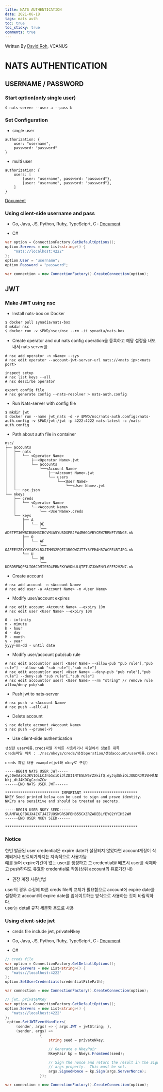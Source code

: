 ```yaml
---
title: NATS AUTHENTICATION
date: 2021-06-18
tags: nats auth
toc: true
toc_sticky: true
comments: true
---
```


Written By [David Roh](https://github.com/tsedek), VCANUS

# NATS AUTHENTICATION

## USERNAME / PASSWORD

### Start option(only single user)

```
$ nats-server --user a --pass b
```

### Set Configuration

- single user

```config
authorization: {
    user: "username",
    password: "password" 
}
```

- multi user

```config
authorization: {
	users: [
		{user: "username", password: "password"},
		{user: "username", password: "password"},
	]
}
```

[Document](https://docs.nats.io/nats-server/configuration/securing_nats/auth_intro/username_password)


### Using client-side username and pass

- Go, Java, JS, Python, Ruby, TypeSciprt, C : 
[Document](https://docs.nats.io/developing-with-nats/security/userpass)

- C#

```csharp
var option = ConnectionFactory.GetDefaultOptions();
option.Servers = new List<string>() {
	"nats://localhost:4222"
};
option.User = "username";
option.Password = "password";

var connection = new ConnectionFactory().CreateConnection(option);
```

## JWT

### Make JWT using nsc

- Install nats-box on Docker

```shell
$ docker pull synadia/nats-box
$ mkdir nsc
$ docker run -v $PWD/nsc:/nsc --rm -it synadia/nats-box
```

- Create operator and out nats config
operation을 등록하고 해당 설정을 내보내서 nats server를 

```shell
# nsc add operator -n <Name> --sys
# nsc edit operator --account-jwt-server-url nats://<nats ip>:<nats port>

inspect setup
# nsc list keys --all
# nsc descirbe operator

export config file
# nsc generate config --nats-resolver > nats-auth.config
```

- Run Nats-server with config file

```shell
$ mkdir jwt
$ docker run --name jwt_nats -d -v $PWD/nsc/nats-auth.config:/nats-auth.config -v $PWD/jwt:/jwt -p 4222:4222 nats:latest -c /nats-auth.config
```


- Path about auth file in container

```
nsc/
├── accounts
│   ├── nats
│   │   └── <Operator Name>
│   │       ├──<Operator Name>.jwt
│   │       └── accounts
│   │           └──<Account Name>
│   │               ├──<Account Name>.jwt
│   │               └── users
│   │                   └──<User Name>
│   │                       └──<User Name>.jwt
│   └── nsc.json
└── nkeys
    ├── creds
    │   └── <Operator Name>
    │       └──<Account Name>
    │           └── <UserName>.creds
    └── keys
        ├── A
        │   └── DE
        │       └── ADETPT36WBIBUKM3IBCVM4A5YUSDXFEJPW4M6GGVBYCBW7RRNFTV5NGE.nk
        ├── O
        │   └── AF
        │       └── OAFEEYZSYYVI4FXLRXJTMM32PQEI3RGOWZJT7Y3YFM4HB7ACPE4RTJPG.nk
        └── U
            └── DB
                └── UDBD5FNQPSLIO6CDMIS5D4EBNFKYWVDNULQTFTUZJXWFNYLGFF52VZN7.nk
```

- Create account

```shell
# nsc add account -n <Account Name>
# nsc add user -a <Account Name> -n <User Name>
```

- Modify user/account expires

```shell
# nsc edit account <Account Name> --expiry 10m
# nsc edit user <User Name> --expiry 10m

0 - infinity
m - minute
h - hour
d - day
M - month
y - year
yyyy-mm-dd - until date
```

- Modify user/account pub/sub rule

```shell
# nsc edit account(or user) <User Name> --allow-pub "pub rule"[,"pub rule"] --allow-sub "sub rule"[,"sub rule"]
# nsc edit account(or user) <User Name> --deny-pub "pub rule"[,"pub rule"] --deny-sub "sub rule"[,"sub rule"]
# nsc edit account(or user) <User Name> --rm "string" // remove rule allow/deny pub/sub
```

- Push jwt to nats-server

```
# nsc push -a <Account Name>
# nsc push --all(-A)
```

- Delete account

```shell
$ nsc delete account <Account Name>
$ nsc push --prune(-P)
```

- Use client-side authentication
```
생성한 user이름.creds파일 자체를 사용하거나 파일에서 정보를 취득
creds파일 위치 : ./nsc/nkeys/creds/생성operation/생성account/user이름.creds

creds 파일 내용 example(jwt와 nkey로 구성)

-----BEGIN NATS USER JWT-----
eyJ0eXAiOiJKV1QiLCJhbGciOiJlZDI1NTE5LW5rZXkifQ.eyJqdGkiOiJOUDRJM1VHMlNSRk9YU1dUMkVBSzVSWkVYRUFXNkMzT1I0S0EzSFVWRzZDN1pETUlaS0JRIiwiaWF0IjoxNjQxMTgzMzQ0LCJpc3MiOiJBQlZONzNHU0JYQ0M3VTZLUkFGUVdCRVZRWlZQSFBNVUhYNUQ1UUs2UFBZMkZTTks1S1FIT01WNCIsIm5hbWUiOiJ1c2VyYSIsInN1YiI6IlVDT1ZTTzJZV1pMMjRJRkRTSFozRERZTzJVM0VXVUlSV1JWRDJVQlNNRENWS1BIRlFYVzI1RERYIiwibmF0cyI6eyJwdWIiOnt9LCJzdWIiOnt9LCJzdWJzIjotMSwiZGF0YSI6LTEsInBheWxvYWQiOi0xLCJ0eXBlIjoidXNlciIsInZlcnNpb24iOjJ9fQ.P4qAGyOHlB_OdnPzzwOiqQU2BmErAKVtZzwAHZG1vVr15yM8qXT2La_xDRqigVPshV-bkj_dtJ4KDCgCzdoZCw
------END NATS USER JWT------

************************* IMPORTANT *************************
NKEY Seed printed below can be used to sign and prove identity.
NKEYs are sensitive and should be treated as secrets.

-----BEGIN USER NKEY SEED-----
SUAMFALQFBXJX4ZXTJ4Z7UOSWGRSDFEH355CXZRZADEBLYEYQ2YYIH52WM
------END USER NKEY SEED------

*************************************************************
```

### Notice
한번 발급된 user credential은 expire date가 설정되지 않았다면 account계정이 삭제되거나 만료되기까지는 지속적으로 사용가능  
예를 들어 expire기간이 없는 user를 생성하고 그 credential을 배포시 user를 삭제하고 push하여도 유효한 credential로 작동(상위 account의 유효기간 내)  

- 권장 계정 사용방법  

user의 경우 수정에 따른 creds file의 교체가 필요함으로
account에 expire date를 설정하고 account의 expire date를 업데이트하는 방식으로 사용하는 것이 바람직하다.  
user는 detail 규칙 세분화 용도로 사용


### Using client-side jwt

- creds file include jwt, privateNkey

- Go, Java, JS, Python, Ruby, TypeSciprt, C : 
[Document](https://docs.nats.io/developing-with-nats/security/creds)

- C#

```csharp
// creds file
var option = ConnectionFactory.GetDefaultOptions();
option.Servers = new List<string>() {
   "nats://localhost:4222"
};
option.SetUserCredentials(credentialFilePath);

var connection = new ConnectionFactory().CreateConnection(option);
```

```csharp
// jwt, privateNKey
var option = ConnectionFactory.GetDefaultOptions();
option.Servers = new List<string>() {
   "nats://localhost:4222"
};
 option.SetJWTEventHandlers(
	 (sender, args) => { args.JWT = jwtString; }, 
	 (sender, args) =>
                {
                    string seed = privateNkey;

                    // Generate a NkeyPair
                    NkeyPair kp = Nkeys.FromSeed(seed);

                    // Sign the nonce and return the result in the SignedNonce
                    // args property.  This must be set.
                    args.SignedNonce = kp.Sign(args.ServerNonce);
                });

var connection = new ConnectionFactory().CreateConnection(option);
```
